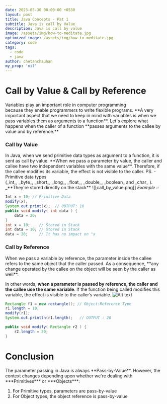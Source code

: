 ```yaml
---
date: 2023-05-30 08:00:00 +0530
layout: post
title: Java Concepts - Pat 1
subtitle: Java is call by Value
description: Java is call by value
image: /assets/img/how-to-meditate.jpg
optimized_image: /assets/img/how-to-meditate.jpg
category: code
tags:
  - code
  - java
author: chetanchauhan
my_prop: 'nil'
---
```

<h1>Call by Value & Call by Reference</h1>
Variables play an important role in computer programming because they enable programmers to write flexible programs. **A very important aspect that we need to keep in mind with variables is when we pass variables them as arguments to a function**.
Let's explore what happens when the caller of a function **passes arguments to the callee by value and by reference.**
<h3>Call by Value</h3>
In Java, when we send primitive data types as argument to a function, it is sent as call by value. **When we pass a parameter by value, the caller and callee have two independent variables with the same value**. Therefore, if the callee modifies its variable, the effect is not visible to the caller. 
PS. - Primitive data types (_int_, _byte_, _short_, _long_, _float_, _double_, _boolean_ and _char_ ). _**They're stored directly on the stack**
![[call_by_value.png]]
<i>Example :: </i>

```java
Int x = 10; // Primitive Data
modify(x); 
System.out.print(x);  // OUTPUT: 10 
public void modify( int data ) {
	data = 20;
}
int x = 10;    // Stored in Stack
int data = 10; // Stored in Stack 
data = 20;     // It has no impact on "x
```

<h3>Call by Reference</h3>
When we pass a variable by reference, the parameter inside the callee refers to the same object that the caller passed. As a consequence, **any change operated by the callee on the object will be seen by the caller as well**.

In other words, **when a parameter is passed by reference, the caller and the callee use the same variable**. If the function being called modifies this variable, the effect is visible to the caller’s variable.
![Alt text](resources/call_by_reference.png)
```java
Rectangle f1 = new rectangle(); // Object:Reference Type
r1.length = 10;
modify(r1);
System.out.println(r1.length);   // OUTPUT : 20

public void modify( Rectangle r2 ) {
	r2.length = 20;
}
```

<h1>Conclusion</h1>
The parameter passing in Java is always **Pass-by-Value**. However, the context changes depending upon whether we're dealing with ***Primitives*** or ***Objects***:

1.  For Primitive types, parameters are pass-by-value
2.  For Object types, the object reference is pass-by-value